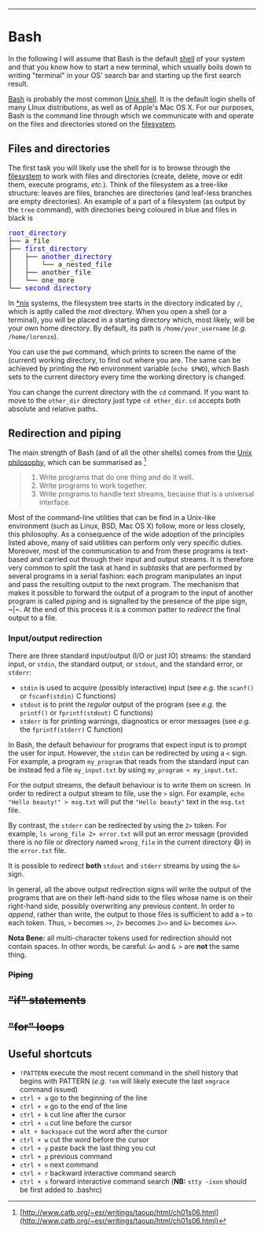 ---

# Bash

In the following I will assume that Bash is the default [shell](#shell) of your system and that you know how to start a new terminal, which usually boils down to writing "terminal" in your OS' search bar and starting up the first search result.

[Bash](https://www.gnu.org/software/bash/) is probably the most common [Unix shell](https://en.wikipedia.org/wiki/Unix_shell). It is the default login shells of many LInux distributions, as well as of Apple's Mac OS X. For our purposes, Bash is the command line through which we communicate with and operate on the files and directories stored on the [filesystem](#filesystem).

## Files and directories

The first task you will likely use the shell for is to browse through the [filesystem](#filesystem) to work with files and directories (create, delete, move or edit them, execute programs, *etc.*). Think of the filesystem as a tree-like structure: leaves are files, branches are directories (and leaf-less branches are empty directories). An example of a part of a filesystem (as output by the `tree` command), with directories being coloured in blue and files in black is

<pre>
<span style="color:blue">root_directory</span>
├── a_file
├── <span style="color:blue">first_directory</span>
│   ├── <span style="color:blue">another_directory</span>
│   │   └── a_nested_file
│   ├── another_file
│   └── one_more
└── <span style="color:blue">second_directory</span>
</pre>

In [*nix](#unix-like) systems, the filesystem tree starts in the directory indicated by `/`, which is aptly called the *root* directory. When you open a shell (or a terminal), you will be placed in a starting directory which, most likely, will be your own home directory. By default, its path is `/home/your_username` (*e.g.* `/home/lorenzo`).

You can use the `pwd` command, which prints to screen the name of the (current) working directory, to find out where you are. The same can be achieved by printing the `PWD` environment variable (`echo $PWD`), which Bash sets to the current directory every time the working directory is changed.

You can change the current directory with the `cd` command. If you want to move to the `other_dir` directory just type `cd other_dir`. `cd` accepts both absolute and relative paths.

## Redirection and piping

The main strength of Bash (and of all the other shells) comes from the [Unix philosophy](https://en.wikipedia.org/wiki/Unix_philosophy), which can be summarised as [^bash_philosophy]

> 1. Write programs that do one thing and do it well.
> 2. Write programs to work together.
> 3. Write programs to handle text streams, because that is a universal interface.

Most of the command-line utilities that can be find in a Unix-like environment (such as Linux, BSD, Mac OS X) follow, more or less closely, this philosophy. As a consequence of the wide adoption of the principles listed above, many of said utilities can perform only very specific duties. Moreover, most of the communication to and from these programs is text-based and carried out through their input and output streams. It is therefore very common to split the task at hand in *subtasks* that are performed by several programs in a serial fashion: each program manipulates an input and pass the resulting output to the next program. The mechanism that makes it possible to forward the output of a program to the input of another program is called *piping* and is signalled by the presence of the pipe sign, ~|~. At the end of this process it is a common patter to *redirect* the final output to a file.

### Input/output redirection

There are three standard input/output (I/O or just IO) streams: the standard input, or `stdin`, the standard output, or `stdout`, and the standard error, or `stderr`:

* `stdin` is used to acquire (possibly interactive) input (see *e.g.* the `scanf()` or `fscanf(stdin)` C functions)
* `stdout` is to print the *regular* output of the program (see *e.g.* the `printf()` or `fprintf(stdout)` C functions)
* `stderr` is for printing warnings, diagnostics or error messages (see *e.g.* the `fprintf(stderr)` C function)

In Bash, the default behaviour for programs that expect input is to prompt the user for input. However, the `stdin` can be redirected by using a `<` sign. For example, a program `my_program` that reads from the standard input can be instead fed a file `my_input.txt` by using `my_program < my_input.txt`.

For the output streams, the default behaviour is to write them on screen. In order to redirect a output stream to file, use the `>` sign. For example, `echo "Hello beauty!" > msg.txt` will put the `"Hello beauty"` text in the `msg.txt` file.

By contrast, the `stderr` can be redirected by using the `2>` token. For example, `ls wrong_file 2> error.txt` will put an error message (provided there is no file or directory named `wrong_file` in the current directory :smile:) in the `error.txt` file.

It is possible to redirect **both** `stdout` and `stderr` streams by using the `&>` sign. 

In general, all the above output redirection signs will write the output of the programs that are on their left-hand side to the files whose name is on their right-hand side, possibly overwriting any previous content. In order to *append*, rather than write, the output to those files is sufficient to add a `>` to each token. Thus, `>` becomes `>>`, `2>` becomes `2>>` and `&>` becomes `&>>`.

**Nota Bene:** all multi-character tokens used for redirection should not contain spaces. In other words, be careful: `&>` and `& >` are **not** the same thing.

### ~~Piping~~

## ~~"if" statements~~

## ~~"for" loops~~

## Useful shortcuts

* `!PATTERN` execute the most recent command in the shell history that begins with PATTERN (*e.g.* `!xm` will likely execute the last `xmgrace` command issued)
* `ctrl + a` go to the beginning of the line
* `ctrl + e` go to the end of the line
* `ctrl + k` cut line after the cursor
* `ctrl + u` cut line before the cursor
* `alt + backspace` cut the word after the cursor
* `ctrl + w` cut the word before the cursor
* `ctrl + y` paste back the last thing you cut
* `ctrl + p` previous command
* `ctrl + n` next command
* `ctrl + r` backward interactive command search
* `ctrl + s` forward interactive command search (**NB:** `stty -ixon` should be first added to .bashrc)

[^bash_philosophy]: [http://www.catb.org/~esr/writings/taoup/html/ch01s06.html](http://www.catb.org/~esr/writings/taoup/html/ch01s06.html)
